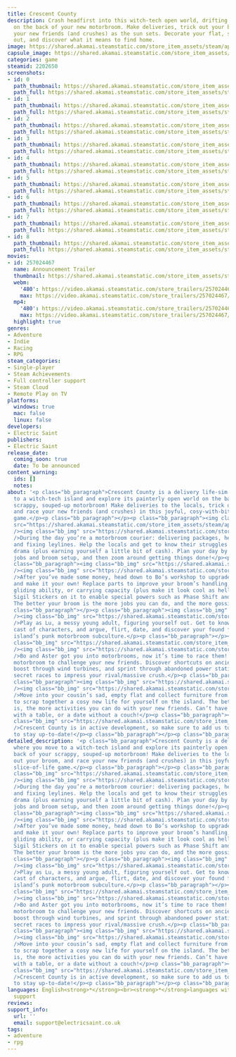 ```yaml
---
title: Crescent County
description: Crash headfirst into this witch-tech open world, drifting and driving
  on the back of your new motorbroom. Make deliveries, trick out your broom, and race
  your new friends (and crushes) as the sun sets. Decorate your flat, sort your life
  out, and discover what it means to find home.
image: https://shared.akamai.steamstatic.com/store_item_assets/steam/apps/2202650/header.jpg?t=1729783916
capsule_image: https://shared.akamai.steamstatic.com/store_item_assets/steam/apps/2202650/capsule_231x87.jpg?t=1729783916
categories: game
steamid: 2202650
screenshots:
- id: 0
  path_thumbnail: https://shared.akamai.steamstatic.com/store_item_assets/steam/apps/2202650/ss_581b07e2ade20fe2c10b7c44b41478a51bdf45f7.600x338.jpg?t=1729783916
  path_full: https://shared.akamai.steamstatic.com/store_item_assets/steam/apps/2202650/ss_581b07e2ade20fe2c10b7c44b41478a51bdf45f7.1920x1080.jpg?t=1729783916
- id: 1
  path_thumbnail: https://shared.akamai.steamstatic.com/store_item_assets/steam/apps/2202650/ss_3c5ed8c277a2f7c12ddba0a231be3697ab7b000e.600x338.jpg?t=1729783916
  path_full: https://shared.akamai.steamstatic.com/store_item_assets/steam/apps/2202650/ss_3c5ed8c277a2f7c12ddba0a231be3697ab7b000e.1920x1080.jpg?t=1729783916
- id: 2
  path_thumbnail: https://shared.akamai.steamstatic.com/store_item_assets/steam/apps/2202650/ss_2f9f052a3b5d7d0b6c8a3b7fbad740b38fa50ad4.600x338.jpg?t=1729783916
  path_full: https://shared.akamai.steamstatic.com/store_item_assets/steam/apps/2202650/ss_2f9f052a3b5d7d0b6c8a3b7fbad740b38fa50ad4.1920x1080.jpg?t=1729783916
- id: 3
  path_thumbnail: https://shared.akamai.steamstatic.com/store_item_assets/steam/apps/2202650/ss_d7f70b7dbd6ee42bd3fb305f550779ea31e76766.600x338.jpg?t=1729783916
  path_full: https://shared.akamai.steamstatic.com/store_item_assets/steam/apps/2202650/ss_d7f70b7dbd6ee42bd3fb305f550779ea31e76766.1920x1080.jpg?t=1729783916
- id: 4
  path_thumbnail: https://shared.akamai.steamstatic.com/store_item_assets/steam/apps/2202650/ss_44c9dc26af71334b485da3bc24d3ca6f9ad95c44.600x338.jpg?t=1729783916
  path_full: https://shared.akamai.steamstatic.com/store_item_assets/steam/apps/2202650/ss_44c9dc26af71334b485da3bc24d3ca6f9ad95c44.1920x1080.jpg?t=1729783916
- id: 5
  path_thumbnail: https://shared.akamai.steamstatic.com/store_item_assets/steam/apps/2202650/ss_9fe45bfb0a1c0546e79f8d9481729483ed4602b6.600x338.jpg?t=1729783916
  path_full: https://shared.akamai.steamstatic.com/store_item_assets/steam/apps/2202650/ss_9fe45bfb0a1c0546e79f8d9481729483ed4602b6.1920x1080.jpg?t=1729783916
- id: 6
  path_thumbnail: https://shared.akamai.steamstatic.com/store_item_assets/steam/apps/2202650/ss_614aca92fa8985553229895b079060a315d02c06.600x338.jpg?t=1729783916
  path_full: https://shared.akamai.steamstatic.com/store_item_assets/steam/apps/2202650/ss_614aca92fa8985553229895b079060a315d02c06.1920x1080.jpg?t=1729783916
- id: 7
  path_thumbnail: https://shared.akamai.steamstatic.com/store_item_assets/steam/apps/2202650/ss_68b2b300984ccc9f302263af2eff5a7878cc3de1.600x338.jpg?t=1729783916
  path_full: https://shared.akamai.steamstatic.com/store_item_assets/steam/apps/2202650/ss_68b2b300984ccc9f302263af2eff5a7878cc3de1.1920x1080.jpg?t=1729783916
- id: 8
  path_thumbnail: https://shared.akamai.steamstatic.com/store_item_assets/steam/apps/2202650/ss_3940fe5b5fc5ffd4b79d626d98a83aceabadbffd.600x338.jpg?t=1729783916
  path_full: https://shared.akamai.steamstatic.com/store_item_assets/steam/apps/2202650/ss_3940fe5b5fc5ffd4b79d626d98a83aceabadbffd.1920x1080.jpg?t=1729783916
movies:
- id: 257024467
  name: Announcement Trailer
  thumbnail: https://shared.akamai.steamstatic.com/store_item_assets/steam/apps/257024467/movie.293x165.jpg?t=1717965932
  webm:
    '480': https://video.akamai.steamstatic.com/store_trailers/257024467/movie480_vp9.webm?t=1717965932
    max: https://video.akamai.steamstatic.com/store_trailers/257024467/movie_max_vp9.webm?t=1717965932
  mp4:
    '480': https://video.akamai.steamstatic.com/store_trailers/257024467/movie480.mp4?t=1717965932
    max: https://video.akamai.steamstatic.com/store_trailers/257024467/movie_max.mp4?t=1717965932
  highlight: true
genres:
- Adventure
- Indie
- Racing
- RPG
steam_categories:
- Single-player
- Steam Achievements
- Full controller support
- Steam Cloud
- Remote Play on TV
platforms:
  windows: true
  mac: false
  linux: false
developers:
- Electric Saint
publishers:
- Electric Saint
release_date:
  coming_soon: true
  date: To be announced
content_warning:
  ids: []
  notes:
about: '<p class="bb_paragraph">Crescent County is a delivery life-sim where you move
  to a witch-tech island and explore its painterly open world on the back of your
  scrappy, souped-up motorbroom! Make deliveries to the locals, trick out your broom,
  and race your new friends (and crushes) in this joyful, cosy-with-bite, slice-of-life
  game.</p><p class="bb_paragraph"></p><p class="bb_paragraph"><img class="bb_img"
  src="https://shared.akamai.steamstatic.com/store_item_assets/steam/apps/2202650/extras/Help_Locals_03.png?t=1729783916"
  /><img class="bb_img" src="https://shared.akamai.steamstatic.com/store_item_assets/steam/apps/2202650/extras/parcel_border.gif?t=1729783916"
  />During the day you’re a motorbroom courier: delivering packages, herding sheep,
  and fixing leylines. Help the locals and get to know their struggles and endless
  drama (plus earning yourself a little bit of cash). Plan your day by picking your
  jobs and broom setup, and then zoom around getting things done!</p><p class="bb_paragraph"></p><p
  class="bb_paragraph"><img class="bb_img" src="https://shared.akamai.steamstatic.com/store_item_assets/steam/apps/2202650/extras/Upgrade_Broom_01.png?t=1729783916"
  /><img class="bb_img" src="https://shared.akamai.steamstatic.com/store_item_assets/steam/apps/2202650/extras/broom_upgrades_border.gif?t=1729783916"
  />After you’ve made some money, head down to Bo’s workshop to upgrade your motorbroom
  and make it your own! Replace parts to improve your broom’s handling, top speed,
  gliding ability, or carrying capacity (plus make it look cool as hell). Pop some
  Sigil Stickers on it to enable special powers such as Phase Shift and Time Rewind.
  The better your broom is the more jobs you can do, and the more gossip you can uncover.</p><p
  class="bb_paragraph"></p><p class="bb_paragraph"><img class="bb_img" src="https://shared.akamai.steamstatic.com/store_item_assets/steam/apps/2202650/extras/Buddies.png?t=1729783916"
  /><img class="bb_img" src="https://shared.akamai.steamstatic.com/store_item_assets/steam/apps/2202650/extras/GIF_Buddies_3.gif?t=1729783916"
  />Play as Lu, a messy young adult, figuring yourself out. Get to know a chaotic
  cast of characters, and argue, flirt, date, and discover your found family in the
  island’s punk motorbroom subculture.</p><p class="bb_paragraph"></p><p class="bb_paragraph"><img
  class="bb_img" src="https://shared.akamai.steamstatic.com/store_item_assets/steam/apps/2202650/extras/Race_Friends.png?t=1729783916"
  /><img class="bb_img" src="https://shared.akamai.steamstatic.com/store_item_assets/steam/apps/2202650/extras/race_border_2.gif?t=1729783916"
  />Bo and Aster got you into motorbrooms, now it’s time to race them! Use your customised
  motorbroom to challenge your new friends. Discover shortcuts on ancient leylines,
  boost through wind turbines, and sprint through abandoned power stations in rebellious,
  secret races to impress your rival/massive crush.</p><p class="bb_paragraph"></p><p
  class="bb_paragraph"><img class="bb_img" src="https://shared.akamai.steamstatic.com/store_item_assets/steam/apps/2202650/extras/Make_Home.png?t=1729783916"
  /><img class="bb_img" src="https://shared.akamai.steamstatic.com/store_item_assets/steam/apps/2202650/extras/house_decoration_border.gif?t=1729783916"
  />Move into your cousin’s sad, empty flat and collect furniture from the locals
  to scrap together a cosy new life for yourself on the island. The better your home
  is, the more activities you can do with your new friends. Can’t have a dinner party
  with a table, or a date without a couch!</p><p class="bb_paragraph"></p><p class="bb_paragraph"><img
  class="bb_img" src="https://shared.akamai.steamstatic.com/store_item_assets/steam/apps/2202650/extras/follow_and_wishlist_2.gif?t=1729783916"
  />Crescent County is in active development, so make sure to add us to your wishlist
  to stay up-to-date!</p><p class="bb_paragraph"></p><p class="bb_paragraph"></p>'
detailed_description: '<p class="bb_paragraph">Crescent County is a delivery life-sim
  where you move to a witch-tech island and explore its painterly open world on the
  back of your scrappy, souped-up motorbroom! Make deliveries to the locals, trick
  out your broom, and race your new friends (and crushes) in this joyful, cosy-with-bite,
  slice-of-life game.</p><p class="bb_paragraph"></p><p class="bb_paragraph"><img
  class="bb_img" src="https://shared.akamai.steamstatic.com/store_item_assets/steam/apps/2202650/extras/Help_Locals_03.png?t=1729783916"
  /><img class="bb_img" src="https://shared.akamai.steamstatic.com/store_item_assets/steam/apps/2202650/extras/parcel_border.gif?t=1729783916"
  />During the day you’re a motorbroom courier: delivering packages, herding sheep,
  and fixing leylines. Help the locals and get to know their struggles and endless
  drama (plus earning yourself a little bit of cash). Plan your day by picking your
  jobs and broom setup, and then zoom around getting things done!</p><p class="bb_paragraph"></p><p
  class="bb_paragraph"><img class="bb_img" src="https://shared.akamai.steamstatic.com/store_item_assets/steam/apps/2202650/extras/Upgrade_Broom_01.png?t=1729783916"
  /><img class="bb_img" src="https://shared.akamai.steamstatic.com/store_item_assets/steam/apps/2202650/extras/broom_upgrades_border.gif?t=1729783916"
  />After you’ve made some money, head down to Bo’s workshop to upgrade your motorbroom
  and make it your own! Replace parts to improve your broom’s handling, top speed,
  gliding ability, or carrying capacity (plus make it look cool as hell). Pop some
  Sigil Stickers on it to enable special powers such as Phase Shift and Time Rewind.
  The better your broom is the more jobs you can do, and the more gossip you can uncover.</p><p
  class="bb_paragraph"></p><p class="bb_paragraph"><img class="bb_img" src="https://shared.akamai.steamstatic.com/store_item_assets/steam/apps/2202650/extras/Buddies.png?t=1729783916"
  /><img class="bb_img" src="https://shared.akamai.steamstatic.com/store_item_assets/steam/apps/2202650/extras/GIF_Buddies_3.gif?t=1729783916"
  />Play as Lu, a messy young adult, figuring yourself out. Get to know a chaotic
  cast of characters, and argue, flirt, date, and discover your found family in the
  island’s punk motorbroom subculture.</p><p class="bb_paragraph"></p><p class="bb_paragraph"><img
  class="bb_img" src="https://shared.akamai.steamstatic.com/store_item_assets/steam/apps/2202650/extras/Race_Friends.png?t=1729783916"
  /><img class="bb_img" src="https://shared.akamai.steamstatic.com/store_item_assets/steam/apps/2202650/extras/race_border_2.gif?t=1729783916"
  />Bo and Aster got you into motorbrooms, now it’s time to race them! Use your customised
  motorbroom to challenge your new friends. Discover shortcuts on ancient leylines,
  boost through wind turbines, and sprint through abandoned power stations in rebellious,
  secret races to impress your rival/massive crush.</p><p class="bb_paragraph"></p><p
  class="bb_paragraph"><img class="bb_img" src="https://shared.akamai.steamstatic.com/store_item_assets/steam/apps/2202650/extras/Make_Home.png?t=1729783916"
  /><img class="bb_img" src="https://shared.akamai.steamstatic.com/store_item_assets/steam/apps/2202650/extras/house_decoration_border.gif?t=1729783916"
  />Move into your cousin’s sad, empty flat and collect furniture from the locals
  to scrap together a cosy new life for yourself on the island. The better your home
  is, the more activities you can do with your new friends. Can’t have a dinner party
  with a table, or a date without a couch!</p><p class="bb_paragraph"></p><p class="bb_paragraph"><img
  class="bb_img" src="https://shared.akamai.steamstatic.com/store_item_assets/steam/apps/2202650/extras/follow_and_wishlist_2.gif?t=1729783916"
  />Crescent County is in active development, so make sure to add us to your wishlist
  to stay up-to-date!</p><p class="bb_paragraph"></p><p class="bb_paragraph"></p>'
languages: English<strong>*</strong><br><strong>*</strong>languages with full audio
  support
reviews:
support_info:
  url: ''
  email: support@electricsaint.co.uk
tags:
- adventure
- rpg
---
```

